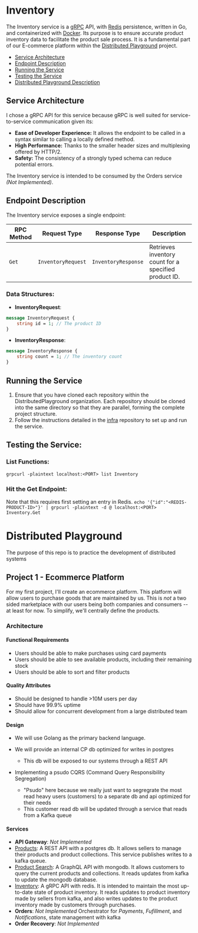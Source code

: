 # Inventory
The Inventory service is a [gRPC](https://grpc.io/) API, with [Redis](https://redis.io/) persistence, written in Go, and containerized with [Docker](https://www.docker.com/). Its purpose is to ensure accurate product inventory data to facilitate the product sale process. It is a fundamental part of our E-commerce platform within the [Distributed Playground](https://github.com/DistributedPlayground) project.

- [Service Architecture](#service-architecture)
- [Endpoint Description](#endpoint-description)
- [Running the Service](#running-the-service)
- [Testing the Service](#testing-the-service)
- [Distributed Playground Description](#distributed-playground)

## Service Architecture
I chose a gRPC API for this service because gRPC is well suited for service-to-service communication given its:
* **Ease of Developer Experience:** It allows the endpoint to be called in a syntax similar to calling a locally defined method.
* **High Performance:** Thanks to the smaller header sizes and multiplexing offered by HTTP/2.
* **Safety:** The consistency of a strongly typed schema can reduce potential errors.

The Inventory service is intended to be consumed by the Orders service *(Not Implemented)*.

## Endpoint Description
The Inventory service exposes a single endpoint:

| RPC Method | Request Type      | Response Type      | Description                 |
|------------|-------------------|--------------------|-----------------------------|
| `Get`      | `InventoryRequest`| `InventoryResponse`| Retrieves inventory count for a specified product ID.|

### Data Structures:
* **InventoryRequest**:
```protobuf
message InventoryRequest {
    string id = 1; // The product ID
}
```

* **InventoryResponse**:
```protobuf
message InventoryResponse {
    string count = 1; // The inventory count
}
```

## Running the Service
1. Ensure that you have cloned each repository within the DistributedPlayground organization. Each repository should be cloned into the same directory so that they are parallel, forming the complete project structure.
2. Follow the instructions detailed in the [infra](https://github.com/DistributedPlayground/infra) repository to set up and run the service.

## Testing the Service:
### List Functions:
`grpcurl -plaintext localhost:<PORT> list Inventory`
### Hit the Get Endpoint:
Note that this requires first setting an entry in Redis.
`echo '{"id":"<REDIS-PRODUCT-ID>"}' | grpcurl -plaintext -d @ localhost:<PORT> Inventory.Get`

# Distributed Playground
The purpose of this repo is to practice the development of distributed systems
## Project 1 - Ecommerce Platform
For my first project, I'll create an ecommerce platform. This platform will allow users to purchase goods that are maintained by us. This is *not* a two sided marketplace with our users being both companies and consumers -- at least for now. To simplify, we'll centrally define the products.

### Architecture

#### Functional Requirements
- Users should be able to make purchases using card payments
- Users should be able to see available products, including their remaining stock
- Users should be able to sort and filter products

#### Quality Attributes
- Should be designed to handle >10M users per day
- Should have 99.9% uptime
- Should allow for concurrent development from a large distributed team

#### Design
- We will use Golang as the primary backend language.

- We will provide an internal CP db optimized for writes in postgres
    - This db will be exposed to our systems through a REST API
- Implementing a psudo CQRS (Command Query Responsibility Segregation)
    - "Psudo" here because we really just want to segregrate the most read heavy users (customers) to a separate db and api optimized for their needs
    - This customer read db will be updated through a service that reads from a Kafka queue

#### Services
- **API Gateway**: *Not Implemented*
- [Products](https://github.com/DistributedPlayground/products): A REST API with a postgres db. It allows sellers to manage their products and product collections. This service publishes writes to a kafka queue.
- [Product Search](https://github.com/DistributedPlayground/product-search): A GraphQL API with mongodb. It allows customers to query the current products and collections. It reads updates from kafka to update the mongodb database.
- [Inventory](https://github.com/DistributedPlayground/inventory): A gRPC API with redis. It is intended to maintain the most up-to-date state of product inventory. It reads updates to product inventory made by sellers from kafka, and also writes updates to the product inventory made by customers through purchases.
- **Orders**: *Not Implemented* Orchestrator for *Payments*, *Fufillment*, and *Notifications*, state management with kafka
- **Order Recovery**: *Not Implemented*